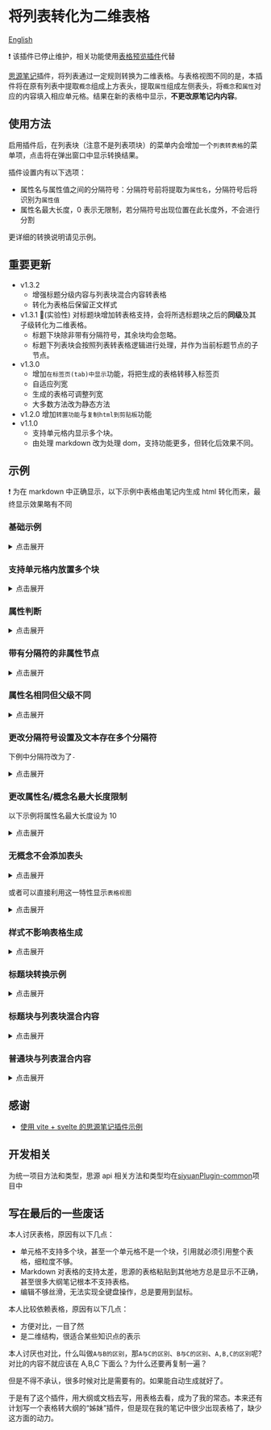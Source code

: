 # 将列表转化为二维表格

[English](./README_en_US.md)

❗ 该插件已停止维护，相关功能使用[表格预览插件](https://github.com/etchnight/siyuan-plugin-table-view)代替

[思源笔记](https://b3log.org/siyuan/)插件，将列表通过一定规则转换为二维表格。与表格视图不同的是，本插件将在原有列表中提取`概念`组成上方表头，提取`属性`组成左侧表头，将`概念`和`属性`对应的内容填入相应单元格。结果在新的表格中显示，**不更改原笔记内内容**。

## 使用方法

启用插件后，在列表块（注意不是列表项块）的菜单内会增加一个`列表转表格`的菜单项，点击将在弹出窗口中显示转换结果。

插件设置内有以下选项：

- 属性名与属性值之间的分隔符号：分隔符号前将提取为`属性名`，分隔符号后将识别为`属性值`
- 属性名最大长度，0 表示无限制，若分隔符号出现位置在此长度外，不会进行分割

更详细的转换说明请见示例。

## 重要更新

- v1.3.2
  - 增强标题分级内容与列表块混合内容转表格
  - 转化为表格后保留正文样式
- v1.3.1 🚀(实验性) 对标题块增加转表格支持，会将所选标题块之后的**同级**及其子级转化为二维表格。
  - 标题下块除非带有分隔符号，其余块均会忽略。
  - 标题下列表块会按照列表转表格逻辑进行处理，并作为当前标题节点的子节点。
- v1.3.0
  - 增加`在标签页(tab)中显示`功能，将把生成的表格转移入标签页
  - 自适应列宽
  - 生成的表格可调整列宽
  - 大多数方法改为静态方法
- v1.2.0 增加`转置功能`与`复制html到剪贴板`功能
- v1.1.0
  - 支持单元格内显示多个块。
  - 由处理 markdown 改为处理 dom，支持功能更多，但转化后效果不同。

## 示例

❗ 为在 markdown 中正确显示，以下示例中表格由笔记内生成 html 转化而来，最终显示效果略有不同

### 基础示例

<details>
<summary>点击展开</summary>
<h4>转化前</h4>

- 概念 1

  - 属性 1：属性名与属性值之间应有分隔符号（可在设置中自定义）
  - 属性 2：概念 1-属性 2

- 概念 2

  - 概念 2-1

    - 属性 1：概念、属性均可多级
    - 属性 3

      - 属性 3-1：概念 2-1-属性 3-1
      - 属性 3-2：概念 2-1-属性 3-2

<h4>转化后</h4>
<table border = '1'><colgroup><col></col><col></col><col></col><col></col></colgroup><thead><tr><th colspan="2" rowspan="2" ></th><th colspan="1" rowspan="2" ><p style="display: inline;">概念1</p></th><th colspan="1" rowspan="1" ><p style="display: inline;">概念2</p></th></tr><tr><th colspan="1" rowspan="1" ><p style="display: inline;">概念2-1</p></th></tr></thead><tbody><tr><th colspan="2" rowspan="1" ><p style="display: inline;">属性1</p></th><td colspan="1" rowspan="1" ><p>属性名与属性值之间应有分隔符号（可在设置中自定义）<br /></p></td><td colspan="1" rowspan="1" ><p>概念、属性均可多级<br /></p></td></tr><tr><th colspan="2" rowspan="1" ><p style="display: inline;">属性2</p></th><td colspan="1" rowspan="1" ><p>概念1-属性2<br /></p></td><td colspan="1" rowspan="1" ></td></tr><tr><th colspan="1" rowspan="2" ><p style="display: inline;">属性3</p></th><th colspan="1" rowspan="1" ><p style="display: inline;">属性3-1</p></th><td colspan="1" rowspan="1" ></td><td colspan="1" rowspan="1" ><p>概念2-1-属性3-1<br /></p></td></tr><tr><th colspan="1" rowspan="1" ><p style="display: inline;">属性3-2</p></th><td colspan="1" rowspan="1" ></td><td colspan="1" rowspan="1" ><p>概念2-1-属性3-2<br /></p></td></tr></tbody></table>
</details>

### 支持单元格内放置多个块

<details>
<summary>点击展开</summary>
<h4>转化前</h4>

- 概念 2

  - 属性 1：注意，即使多行也需要分隔符号

    第一行

    第二行

  - 属性 2：

    ###### 这是一个六级标题

    ```ts
    //这是一段代码块
    ```

    $$
    \frac{1}{math}
    $$

<h4>转化后</h4>
<table border = '1'><colgroup><col></col><col></col></colgroup><thead><tr><th colspan="1" rowspan="1" ><p style="display: inline;"></p>
</th><th colspan="1" rowspan="1" ><p style="display: inline;">概念2</p>
</th></tr></thead><tbody><tr><th colspan="1" rowspan="1" ><p style="display: inline;">属性1</p>
</th><td colspan="1" rowspan="1" ><p>注意，即使多行也需要分隔符号<br />
</p>
<p>第一行<br />
</p>
<p>第二行<br />
</p>
</td></tr><tr><th colspan="1" rowspan="1" ><p style="display: inline;">属性2</p>
</th><td colspan="1" rowspan="1" ><p></p>
<h6>这是一个六级标题</h6>
<pre><code class="language-ts">//这是一段代码块
</code></pre>
<div class="language-math" id="20230812204926-mjh0pnh">\frac{1}{math}</div>
</td></tr></tbody></table>
</details>

### 属性判断

<details>
<summary>点击展开</summary>
<h4>转化前</h4>

- 概念 1

  - 属性 3

    - 属性 3-1：因在概念 2 中，属性 3 与属性 1 同级，会被判断为属性
    - 属性 3-2：概念 1-属性 3-2

- 概念 2

  - 属性 1：概念 2-属性 1
  - 属性 3

    - 属性 3-2：概念 2-属性 3-2

<h4>转化后</h4>

<table border = '1'><colgroup><col></col><col></col><col></col><col></col></colgroup><thead><tr><th colspan="2" rowspan="1" ><p style="display: inline;"></p>
</th><th colspan="1" rowspan="1" ><p style="display: inline;">概念1</p>
</th><th colspan="1" rowspan="1" ><p style="display: inline;">概念2</p>
</th></tr></thead><tbody><tr><th colspan="1" rowspan="2" ><p style="display: inline;">属性3</p>
</th><th colspan="1" rowspan="1" ><p style="display: inline;">属性3-1</p>
</th><td colspan="1" rowspan="1" ><p>因在概念2中，属性3与属性1同级，会被判断为属性<br />
</p>
</td><td colspan="1" rowspan="1" ></td></tr><tr><th colspan="1" rowspan="1" ><p style="display: inline;">属性3-2</p>
</th><td colspan="1" rowspan="1" ><p>概念1-属性3-2<br />
</p>
</td><td colspan="1" rowspan="1" ><p>概念2-属性3-2<br />
</p>
</td></tr><tr><th colspan="2" rowspan="1" ><p style="display: inline;">属性1</p>
</th><td colspan="1" rowspan="1" ></td><td colspan="1" rowspan="1" ><p>概念2-属性1<br />
</p>
</td></tr></tbody></table>
</details>

### 带有分隔符的非属性节点

<details>
<summary>点击展开</summary>
<h4>转化前</h4>

- 概念 1

  - 概念 1-1：非属性节点分隔符后文本不会放入表格

    - 属性 1：概念 1-属性 1

  - 概念 1-2

    - 属性 1：概念 1-2-属性 1

 <h4>转化后</h4>

<table border = '1'><colgroup><col></col><col></col><col></col></colgroup><thead><tr><th colspan="1" rowspan="2" ><p style="display: inline;"></p>
</th><th colspan="2" rowspan="1" ><p style="display: inline;">概念1</p>
</th></tr><tr><th colspan="1" rowspan="1" ><p style="display: inline;">概念1-1</p>
</th><th colspan="1" rowspan="1" ><p style="display: inline;">概念1-2</p>
</th></tr></thead><tbody><tr><th colspan="1" rowspan="1" ><p style="display: inline;">属性1</p>
</th><td colspan="1" rowspan="1" ><p>概念1-属性1<br />
</p>
</td><td colspan="1" rowspan="1" ><p>概念1-2-属性1<br />
</p>
</td></tr></tbody></table>

</details>

### 属性名相同但父级不同

<details>
<summary>点击展开</summary>
<h4>转化前</h4>

- 概念 1

  - 属性 1：概念 1-属性 1
  - 属性 5

    - 属性 6-2：属性同名但路径不同，可处理（属性 5-属性 6-2）

  - 属性 6

    - 属性 5-1：属性同名但路径不同，可处理（属性 6-属性 5-1）

- 概念 2

  - 属性 5

    - 属性 5-1：概念 2-属性 5-1

  - 属性 6

    - 属性 6-1：概念 2-属性 6-1

<h4>转化后</h4>
<table border = '1'><colgroup><col></col><col></col><col></col><col></col></colgroup><thead><tr><th colspan="2" rowspan="1" ><p style="display: inline;"></p>
</th><th colspan="1" rowspan="1" ><p style="display: inline;">概念1</p>
</th><th colspan="1" rowspan="1" ><p style="display: inline;">概念2</p>
</th></tr></thead><tbody><tr><th colspan="2" rowspan="1" ><p style="display: inline;">属性1</p>
</th><td colspan="1" rowspan="1" ><p>概念1-属性1<br />
</p>
</td><td colspan="1" rowspan="1" ></td></tr><tr><th colspan="1" rowspan="2" ><p style="display: inline;">属性5</p>
</th><th colspan="1" rowspan="1" ><p style="display: inline;">属性6-2</p>
</th><td colspan="1" rowspan="1" ><p>属性同名但路径不同，可处理（属性5-属性6-2）<br />
</p>
</td><td colspan="1" rowspan="1" ></td></tr><tr><th colspan="1" rowspan="1" ><p style="display: inline;">属性5-1</p>
</th><td colspan="1" rowspan="1" ></td><td colspan="1" rowspan="1" ><p>概念2-属性5-1<br />
</p>
</td></tr><tr><th colspan="1" rowspan="2" ><p style="display: inline;">属性6</p>
</th><th colspan="1" rowspan="1" ><p style="display: inline;">属性5-1</p>
</th><td colspan="1" rowspan="1" ><p>属性同名但路径不同，可处理（属性6-属性5-1）<br />
</p>
</td><td colspan="1" rowspan="1" ></td></tr><tr><th colspan="1" rowspan="1" ><p style="display: inline;">属性6-1</p>
</th><td colspan="1" rowspan="1" ></td><td colspan="1" rowspan="1" ><p>概念2-属性6-1<br />
</p>
</td></tr></tbody></table>
</details>

### 更改分隔符号设置及文本存在多个分隔符

下例中分隔符改为了`-`

<details>
<summary>点击展开</summary>
<h4>转化前</h4>

- 概念 1

  - 属性 1-概念 1-属性 1

- 概念 2

  - 属性 1-概念 2-属性 2

<h4>转化后</h4>

<table border = '1'><colgroup><col></col><col></col><col></col></colgroup><thead><tr><th colspan="1" rowspan="1" ><p style="display: inline;"></p>
</th><th colspan="1" rowspan="1" ><p style="display: inline;">概念1</p>
</th><th colspan="1" rowspan="1" ><p style="display: inline;">概念2</p>
</th></tr></thead><tbody><tr><th colspan="1" rowspan="1" ><p style="display: inline;">属性1</p>
</th><td colspan="1" rowspan="1" ><p>概念1-属性1<br />
</p>
</td><td colspan="1" rowspan="1" ><p>概念2-属性2<br />
</p>
</td></tr></tbody></table>
</details>

### 更改属性名/概念名最大长度限制

以下示例将属性名最大长度设为 10

<details>
<summary>点击展开</summary>
<h4>转化前</h4>

- 概念 1

  - 这是一个很长的概念名，包含分隔符：分隔符以后内容

    - 属性 1：概念 1-1-属性 1

  - 概念 1-2

    - 属性 1：概念 1-2-属性 1

<h4>转化后</h4>

<table border = '1'><colgroup><col></col><col></col><col></col></colgroup><thead><tr><th colspan="1" rowspan="2" ><p style="display: inline;"></p>
</th><th colspan="2" rowspan="1" ><p style="display: inline;">概念1</p>
</th></tr><tr><th colspan="1" rowspan="1" ><p style="display: inline;">这是一个很长的概念名，包含分隔符：分隔符以后内容</p>
</th><th colspan="1" rowspan="1" ><p style="display: inline;">概念1-2</p>
</th></tr></thead><tbody><tr><th colspan="1" rowspan="1" ><p style="display: inline;">属性1</p>
</th><td colspan="1" rowspan="1" ><p>概念1-1-属性1<br />
</p>
</td><td colspan="1" rowspan="1" ><p>概念1-2-属性1<br />
</p>
</td></tr></tbody></table>
</details>

### 无概念不会添加表头

<details>
<summary>点击展开</summary>
<h4>转化前</h4>

- 属性 1：属性 1 内容
- 属性 2：属性 2 内容

<h4>转化后</h4>

<table border = '1'><colgroup><col></col><col></col></colgroup><thead><tr><th colspan="1" rowspan="1" ><p style="display: inline;">属性1</p>
</th><td colspan="1" rowspan="1" ><p>属性1内容<br />
</p>
</td></tr></thead><tbody><tr><th colspan="1" rowspan="1" ><p style="display: inline;">属性2</p>
</th><td colspan="1" rowspan="1" ><p>属性2内容<br />
</p>
</td></tr></tbody></table>
</details>

或者可以直接利用这一特性显示`表格视图`

<details>
<summary>点击展开</summary>
<h4>转化前</h4>

- 占位符，无子节点会被视为属性
- 1 级

  - 1-1 级：1-1 级内容
  - 1-2 级：1-2 级内容

    - 1-2-3 级：1-2-3 级内容

<h4>转化后</h4>
<table border = '1'><colgroup><col></col><col></col><col></col><col></col></colgroup><thead><tr><th colspan="3" rowspan="1" ><p style="display: inline;">占位符，无子节点会被视为属性</p>
</th><td colspan="1" rowspan="1" ></td></tr></thead><tbody><tr><th colspan="1" rowspan="2" ><p style="display: inline;">1级</p>
</th><th colspan="2" rowspan="1" ><p style="display: inline;">1-1级</p>
</th><td colspan="1" rowspan="1" ><p>1-1级内容<br />
</p>
</td></tr><tr><th colspan="1" rowspan="1" ><p style="display: inline;">1-2级</p>
</th><th colspan="1" rowspan="1" ><p style="display: inline;">1-2-3级</p>
</th><td colspan="1" rowspan="1" ><p>1-2-3级内容<br />
</p>
</td></tr></tbody></table>
</details>

### 样式不影响表格生成

<details>
<summary>点击展开</summary>
<h4>转化前</h4>

- 概念 1

  - *属性*1：

    概**<u>念 1-属性</u>**2

    第*二行*

  - 属<u>性 2</u>：概念 1-属性 2
  - ^属性^3：概念 1-属性 3

- 概念 2

  - 概念 2-1

    - 属==性 1==：概念 2-1-~~属性 1~~
    - 属`性2`：概念<kbd>2-1-属性</kbd>2
    - 属**性 3**：概念 2-属性 3

<h4>转化后</h4>

<table border = '1'><colgroup><col></col><col></col><col></col></colgroup><thead><tr><th colspan="1" rowspan="2" ><p style="display: inline;"></p>
</th><th colspan="1" rowspan="2" ><p style="display: inline;">概念1</p>
</th><th colspan="1" rowspan="1" ><p style="display: inline;">概念2</p>
</th></tr><tr><th colspan="1" rowspan="1" ><p style="display: inline;">概念2-1</p>
</th></tr></thead><tbody><tr><th colspan="1" rowspan="1" ><p style="display: inline;">属性1</p>
</th><td colspan="1" rowspan="1" ><p></p>
<p>概<span data-type="strong u">念1-属性</span>2<br />
</p>
<p>第<span data-type="em">二行</span><br />
</p>
</td><td colspan="1" rowspan="1" ><p>概念2-1-<span data-type="s">属性1</span><br />
</p>
</td></tr><tr><th colspan="1" rowspan="1" ><p style="display: inline;">属性2</p>
</th><td colspan="1" rowspan="1" ><p>概念1-属性2<br />
</p>
</td><td colspan="1" rowspan="1" ><p>概念<span data-type="kbd">2-1-属性</span>​​2<br />
</p>
</td></tr><tr><th colspan="1" rowspan="1" ><p style="display: inline;">属性3</p>
</th><td colspan="1" rowspan="1" ><p>概念1-属性3<br />
</p>
</td><td colspan="1" rowspan="1" ><p>概念2-属性3<br />
</p>
</td></tr></tbody></table>

</details>

### 标题块转换示例

<details>
<summary>点击展开</summary>
<h4>转化前</h4>

---

#### 一级节点 2

##### 二级节点 2-1

属性 1：二级节点 2-1 属性 1 内容

属性 2：二级节点 2-2 属性 2 内容

##### 二级节点 2-2

属性 1：二级节点 2-2 属性 1 内容

二级节点中的一段不相关内容

#### 一级节点 1

属性 1：一级节点 1 属性 1 内容

属性 2：一级节点 2 属性 2 内容

一级节点中的一段不相关的内容

### 遇到上一层级停止扫描

一段内容

---

<h4>转化后</h4>

<table border = '1'><colgroup><col></col><col></col><col></col><col></col></colgroup><thead><tr><th colspan="1" rowspan="2" ><p style="display: inline;"></p>
</th><th colspan="2" rowspan="1" ><p style="display: inline;">一级节点2</p>
</th><th colspan="1" rowspan="2" ><p style="display: inline;">一级节点1</p>
</th></tr><tr><th colspan="1" rowspan="1" ><p style="display: inline;">二级节点2-1</p>
</th><th colspan="1" rowspan="1" ><p style="display: inline;">二级节点2-2</p>
</th></tr></thead><tbody><tr><th colspan="1" rowspan="1" ><p style="display: inline;">属性1</p>
</th><td colspan="1" rowspan="1" ><p>二级节点2-1属性1内容​<br />
</p>
</td><td colspan="1" rowspan="1" ><p>二级节点2-2属性1内容​<br />
</p>
</td><td colspan="1" rowspan="1" ><p>一级节点1属性1内容​<br />
</p>
</td></tr><tr><th colspan="1" rowspan="1" ><p style="display: inline;">属性2</p>
</th><td colspan="1" rowspan="1" ><p>二级节点2-2属性2内容​<br />
</p>
</td><td colspan="1" rowspan="1" ></td><td colspan="1" rowspan="1" ><p>一级节点2属性2内容​<br />
</p>
</td></tr></tbody></table>
</details>

### 标题块与列表块混合内容

<details>
<summary>点击展开</summary>
<h4>转化前</h4>

---

#### 社团法人

- 成立基础：必须有社员，社员是其成立的基础
- 设立目的：可以为了营利，也可以为了公益。前者称为营利社团法人，后者称为公益社团法人。
- 设立程序：一般符合法定条件即可，大多不需要经过行政机关的批准，但需要登记。
- 设立人地位：在设立以后，其设立人将取得社员资格，如公司股东享有股东权，并能够行使自益权和共益权。

#### 财团法人

- 成立基础：以财产为基础，如基金会等。

  财团法人虽然也有管理人，但管理人员的变更不影响财团法人的存在。财团法人制度使一定财产集合，成为独立主体从而其管理具有永续性。

- 设立目的：只能为了公益。
- 设立程序：一般要经过主管机关的许可，且进行登记。
- 设立人地位：在设立以后，其设立人便与法人脱离关系，因为财团法人没有成员，其设立人不作为法人成员，也不直接参与或决定法人事务，而且其设立人也并不当然成为财团法人的管理人员。

---

<h4>转化后</h4>
<table border = '1'><colgroup><col></col><col></col><col></col></colgroup><thead><tr><th colspan="1" rowspan="1" ><p style="display: inline;"></p>
</th><th colspan="1" rowspan="1" ><p style="display: inline;">社团法人</p>
</th><th colspan="1" rowspan="1" ><p style="display: inline;">财团法人</p>
</th></tr></thead><tbody><tr><th colspan="1" rowspan="1" ><p style="display: inline;">成立基础</p>
</th><td colspan="1" rowspan="1" ><p>必须有社员，社员是其成立的基础​<br />
</p>
</td><td colspan="1" rowspan="1" ><p>以财产为基础，如基金会等。​<br />
</p>
<p>财团法人虽然也有管理人，但管理人员的变更不影响财团法人的存在。财团法人制度使一定财产集合，成为独立主体从而其管理具有永续性。<br />
</p>
</td></tr><tr><th colspan="1" rowspan="1" ><p style="display: inline;">设立目的</p>
</th><td colspan="1" rowspan="1" ><p>可以为了营利，也可以为了公益。前者称为营利社团法人，后者称为公益社团法人。​<br />
</p>
</td><td colspan="1" rowspan="1" ><p>只能为了公益。​<br />
</p>
</td></tr><tr><th colspan="1" rowspan="1" ><p style="display: inline;">设立程序</p>
</th><td colspan="1" rowspan="1" ><p>一般符合法定条件即可，大多不需要经过行政机关的批准，但需要登记。​<br />
</p>
</td><td colspan="1" rowspan="1" ><p>一般要经过主管机关的许可，且进行登记。​<br />
</p>
</td></tr><tr><th colspan="1" rowspan="1" ><p style="display: inline;">设立人地位</p>
</th><td colspan="1" rowspan="1" ><p>在设立以后，其设立人将取得社员资格，如公司股东享有股东权，并能够行使自益权和共益权。​<br />
</p>
</td><td colspan="1" rowspan="1" ><p>在设立以后，其设立人便与法人脱离关系，因为财团法人没有成员，其设立人不作为法人成员，也不直接参与或决定法人事务，而且其设立人也并不当然成为财团法人的管理人员。​<br />
</p>
</td></tr></tbody></table>
</details>

### 普通块与列表混合内容

<details>
<summary>点击展开</summary>
<h4>转化前</h4>

---

#### 国务院直属机构

【概念】：国务院直属机构，是指国务院主管某项专门业务的行政机构，具有独立的行政管理职能。

【设立、撤销和合并】：由**国务院**决定。

- 【其他属性】

  - 子属性 1：国务院直属机构子属性 1 内容
  - 子属性 2：国务院直属机构子属性 2 内容

#### 国务院办事机构

【概念】：国务院办事机构，是指协助国务院总理办理专门事项的行政机构，不具有独立的行政管理职能。

【设立、撤销和合并】：由国务院**机构编制管理部门**提出方案，报国务院决定。

- 【其他属性】

  - 子属性 1：国务院办事机构子属性 1 内容
  - 子属性 2：国务院办事机构子属性 2 内容

---

<h4>转化后</h4>
<table border = '1'><colgroup><col></col><col></col><col></col><col></col></colgroup><thead><tr><th colspan="2" rowspan="1" ><p style="display: inline;"></p>
</th><th colspan="1" rowspan="1" ><p style="display: inline;">国务院直属机构</p>
</th><th colspan="1" rowspan="1" ><p style="display: inline;">国务院办事机构</p>
</th></tr></thead><tbody><tr><th colspan="2" rowspan="1" ><p style="display: inline;">【概念】</p>
</th><td colspan="1" rowspan="1" ><p>国务院直属机构，是指国务院主管某项专门业务的行政机构，具有独立的行政管理职能。​<br />
</p>
</td><td colspan="1" rowspan="1" ><p>国务院办事机构，是指协助国务院总理办理专门事项的行政机构，不具有独立的行政管理职能。​<br />
</p>
</td></tr><tr><th colspan="2" rowspan="1" ><p style="display: inline;">【设立、撤销和合并】</p>
</th><td colspan="1" rowspan="1" ><p>由国务院决定。​<br />
</p>
</td><td colspan="1" rowspan="1" ><p>由国务院机构编制管理部门提出方案，报国务院决定。​<br />
</p>
</td></tr><tr><th colspan="1" rowspan="2" ><p style="display: inline;">【其他属性】</p>
</th><th colspan="1" rowspan="1" ><p style="display: inline;">子属性1</p>
</th><td colspan="1" rowspan="1" ><p>国务院直属机构子属性1内容​<br />
</p>
</td><td colspan="1" rowspan="1" ><p>国务院办事机构子属性1内容​<br />
</p>
</td></tr><tr><th colspan="1" rowspan="1" ><p style="display: inline;">子属性2</p>
</th><td colspan="1" rowspan="1" ><p>国务院直属机构子属性2内容​<br />
</p>
</td><td colspan="1" rowspan="1" ><p>国务院办事机构子属性2内容​<br />
</p>
</td></tr></tbody></table>
</details>

## 感谢

- [使用 vite + svelte 的思源笔记插件示例
  ](https://github.com/siyuan-note/plugin-sample-vite-svelte)

## 开发相关

为统一项目方法和类型，思源 api 相关方法和类型均在[siyuanPlugin-common](https://github.com/etchnight/siyuanPlugin-common)项目中

## 写在最后的一些废话

本人讨厌表格，原因有以下几点：

- 单元格不支持多个块，甚至一个单元格不是一个块，引用就必须引用整个表格，细粒度不够。
- Markdown 对表格的支持太差，思源的表格粘贴到其他地方总是显示不正确，甚至很多大纲笔记根本不支持表格。
- 编辑不够丝滑，无法实现全键盘操作，总是要用到鼠标。

本人比较依赖表格，原因有以下几点：

- 方便对比，一目了然
- 是二维结构，很适合某些知识点的表示

本人讨厌也对比，什么叫做`A与B的区别`，那`A与C的区别`、`B与C的区别`、`A,B,C的区别`呢?对比的内容不就应该在 A,B,C 下面么？为什么还要再复制一遍？

但是不得不承认，很多时候对比是需要有的。如果能自动生成就好了。

于是有了这个插件，用大纲或文档去写，用表格去看，成为了我的常态。本来还有计划写一个表格转大纲的“姊妹”插件，但是现在我的笔记中很少出现表格了，缺少这方面的动力。
